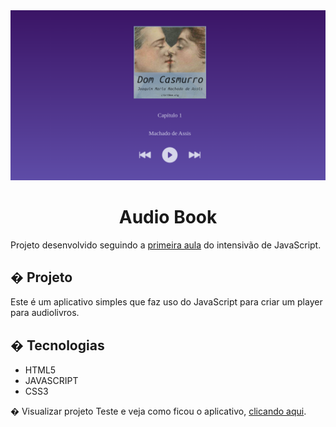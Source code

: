 <img src="./docs/audio-book.png" alt="Screenshot da tela do aplicativo de audio book" />
<h1 align="center">Audio Book</h1>
<p>
Projeto desenvolvido seguindo a <a target="_blank" href="https://www.youtube.com/watch?v=0OKGGpMPeyM">primeira aula</a>
do intensivão de JavaScript.
</p>

## � Projeto
Este é um aplicativo simples que faz uso do JavaScript para criar um player para audiolivros.

## � Tecnologias
 - HTML5
 - JAVASCRIPT
 - CSS3

� Visualizar projeto
Teste e veja como ficou o aplicativo, <a href="#">clicando aqui</a>.
